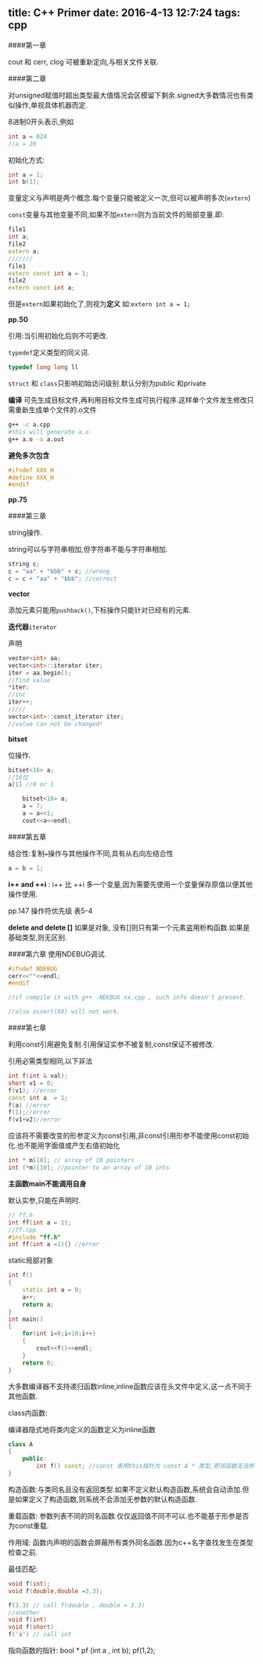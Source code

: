 title: C++ Primer
date: 2016-4-13 12:7:24
tags: cpp
---
####第一章

cout 和 cerr, clog 可被重新定向,与相关文件关联.

####第二章

对unsigned赋值时超出类型最大值情况会区模留下剩余.signed大多数情况也有类似操作,单视具体机器而定.

8进制0开头表示,例如
```cpp
int a = 024
//a = 20
```
初始化方式:
```cpp
int a = 1;
int b(1);
```
变量定义与声明是两个概念.每个变量只能被定义一次,但可以被声明多次(`extern`)
<!--more-->

`const`变量与其他变量不同,如果不加`extern`则为当前文件的局部变量.即:

```cpp
file1 
int a;
file2
extern a;
///////
file1
extern const int a = 1;
file2
extern const int a;
```
但是`extern`如果初始化了,则视为**定义**  如:`extern int a = 1;`

**pp.50**

引用:当引用初始化后则不可更改.

`typedef`定义类型的同义词.
```cpp
typedef long long ll
```

`struct` 和 `class`只影响初始访问级别.默认分别为public 和private

**编译** 可先生成目标文件,再利用目标文件生成可执行程序.这样单个文件发生修改只需重新生成单个文件的.o文件

```bash
g++ -c a.cpp
#this will generate a.o
g++ a.o -o a.out
```

**避免多次包含**

```cpp
#ifndef XXX_H
#define XXX_H
#endif
```

**pp.75**

####第三章

string操作.

string可以与字符串相加,但字符串不能与字符串相加.
```cpp
string c;
c = "aa" + "bbb" + c; //wrong
c = c + "aa" + "bbb"; //correct
```

**vector**

添加元素只能用`pushback()`,下标操作只能针对已经有的元素.


**迭代器**`iterator`

声明

```cpp
vector<int> aa;
vector<int>::iterator iter;
iter = aa.begin();
//find value
*iter;
//inc
iter++;
/////
vector<int>::const_iterator iter;
//value can not be changed!
```

**bitset**

位操作.
```cpp
bitset<16> a;
//16位
a[1] //0 or 1

    bitset<16> a;
    a = 7;
    a = a<<1;
    cout<<a<<endl;
```

####第五章

结合性:复制`=`操作与其他操作不同,具有从右向左结合性
```cpp
a = b = 1;
```

**i++ and ++i** : i++ 比 ++i 多一个变量,因为需要先使用一个变量保存原值以便其他操作使用.

pp.147 操作符优先级 表5-4

**delete and delete []** 如果是对象, 没有[]则只有第一个元素盗用析构函数.如果是基础类型,则无区别.

####第六章
使用NDEBUG调试.
```cpp
#ifndef NDEBUG
cerr<<""<<endl;
#endif

//if compile it with g++ -NDEBUG xx.cpp , such info doesn't present.

//also assert(XX) will not work.
```

####第七章

利用const引用避免复制.引用保证实参不被复制,const保证不被修改.

引用必需类型相同,以下非法
```cpp
int f(int & val);
short v1 = 0;
f(v1); //error
const int a  = 1;
f(a) //error
f(1);//error
f(v1+v2)//error
```

应该将不需要改变的形参定义为const引用,非const引用形参不能使用const初始化.也不能用字面值或产生右值初始化

```cpp
int * m[10]; // array of 10 pointers
int (*m)[10]; //pointer to an array of 10 ints
```

**主函数main不能调用自身**

默认实参,只能在声明时.

```cpp
// ff.h
int ff(int a = 1);
//ff.cpp
#include "ff.h"
int ff(int a =1){} //error
```
static局部对象

```cpp
int f()
{
    static int a = 0;
    a++;
    return a;
}
int main()
{
    for(int i=0;i<10;i++)
    {
        cout<<f()<<endl;
    }
    return 0;
}
```
大多数编译器不支持递归函数inline,inline函数应该在头文件中定义,这一点不同于其他函数.

class内函数:

编译器隐式地将类内定义的函数定义为inline函数

```cpp
class A
{
    public:
        int f() const; //const 表明this指针为 const A * 类型,即该函数无法修改类内变量.
}
```
构造函数:与类同名且没有返回类型.如果不定义默认构造函数,系统会自动添加.但是如果定义了构造函数,则系统不会添加无参数的默认构造函数.


重载函数: 参数列表不同的同名函数.仅仅返回值不同不可以.也不能基于形参是否为const重载.

作用域: 函数内声明的函数会屏蔽所有类外同名函数.因为c++名字查找发生在类型检查之前.

最佳匹配:
```cpp
void f(int);
void f(double,double =3.3);

f(3.3) // call f(double , double = 3.3)
//another
void f(int)
void f(short)
f('a') // call int
```
指向函数的指针: bool * pf (int a , int b); pf(1,2);

 


